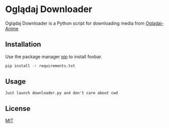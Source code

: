 # Oglądaj Downloader

Oglądaj Downloader is a Python script for downloading media from [Oglądaj-Anime](https://ogladajanime.pl/)

## Installation

Use the package manager [pip](https://pip.pypa.io/en/stable/) to install foobar.

```bash
pip install -r requirements.txt
```

## Usage
```Just launch downloader.py and don't care about cwd```

## License

[MIT](https://choosealicense.com/licenses/mit/)